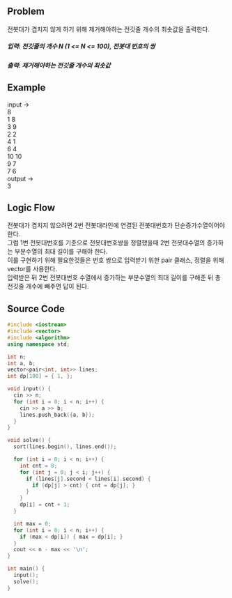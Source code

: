 ## Problem
전봇대가 겹치지 않게 하기 위해 제거해야하는 전깃줄 개수의 최솟값을 출력한다.
##### 입력: 전깃줄의 개수 N (1 <= N <= 100), 전봇대 번호의 쌍   
##### 출력: 제거해야하는 전깃줄 개수의 최솟값   

## Example
input ->   
8   
1 8   
3 9   
2 2   
4 1   
6 4   
10 10   
9 7   
7 6   
output ->   
3   
   
## Logic Flow
전봇대가 겹치지 않으려면 2번 전봇대라인에 연결된 전봇대번호가 단순증가수열이어야 한다.   
그럼 1번 전봇대번호를 기준으로 전봇대번호쌍을 정렬했을때 2번 전봇대수열의 증가하는 부분수열의 최대 길이를 구해야 한다.   
이를 구현하기 위해 필요한것들은 번호 쌍으로 입력받기 위한 pair 클래스, 정렬을 위해 vector를 사용한다.   
입력받은 뒤 2번 전봇대번호 수열에서 증가하는 부분수열의 최대 길이를 구해준 뒤 총 전깃줄 개수에 빼주면 답이 된다.   
   
## Source Code
``` cpp
#include <iostream>
#include <vector>
#include <algorithm>
using namespace std;

int n;
int a, b;
vector<pair<int, int>> lines;
int dp[100] = { 1, };

void input() {
  cin >> n;
  for (int i = 0; i < n; i++) {
    cin >> a >> b;
    lines.push_back({a, b});
  }
}

void solve() {
  sort(lines.begin(), lines.end());

  for (int i = 0; i < n; i++) {
    int cnt = 0;
    for (int j = 0; j < i; j++) {
      if (lines[j].second < lines[i].second) {
        if (dp[j] > cnt) { cnt = dp[j]; }
      }
    }
    dp[i] = cnt + 1;
  }

  int max = 0;
  for (int i = 0; i < n; i++) {
    if (max < dp[i]) { max = dp[i]; }
  }
  cout << n - max << '\n';
}

int main() {
  input();
  solve();
}
```

